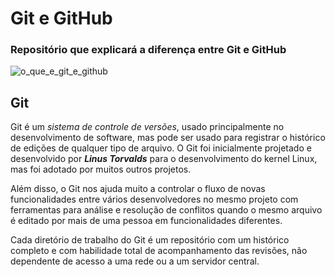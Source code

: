 # Git e GitHub
### Repositório que explicará a diferença entre **Git** e **GitHub**
  
 ![o_que_e_git_e_github](https://user-images.githubusercontent.com/67170231/111903572-b464f080-8a21-11eb-84d9-ea458677fe10.png)

## Git

Git é um *sistema de controle de versões*, usado principalmente no desenvolvimento de software, mas pode ser usado para registrar o histórico de edições de qualquer tipo de arquivo. O Git foi inicialmente projetado e desenvolvido por __*Linus Torvalds*__ para o desenvolvimento do kernel Linux, mas foi adotado por muitos outros projetos.

Além disso, o Git nos ajuda muito a controlar o fluxo de novas funcionalidades entre vários desenvolvedores no mesmo projeto com ferramentas para análise e resolução de conflitos quando o mesmo arquivo é editado por mais de uma pessoa em funcionalidades diferentes.

Cada diretório de trabalho do Git é um repositório com um histórico completo e com habilidade total de acompanhamento das revisões, não dependente de acesso a uma rede ou a um servidor central. 


